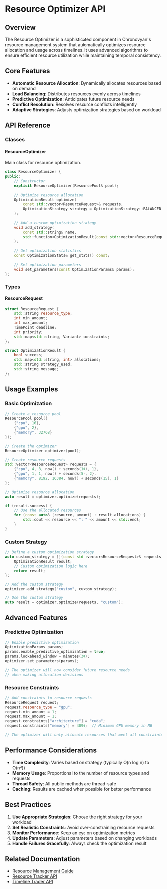 # Resource Optimizer API

## Overview
The Resource Optimizer is a sophisticated component in Chronovyan's resource management system that automatically optimizes resource allocation and usage across timelines. It uses advanced algorithms to ensure efficient resource utilization while maintaining temporal consistency.

## Core Features

- **Automatic Resource Allocation**: Dynamically allocates resources based on demand
- **Load Balancing**: Distributes resources evenly across timelines
- **Predictive Optimization**: Anticipates future resource needs
- **Conflict Resolution**: Resolves resource conflicts intelligently
- **Adaptive Strategies**: Adjusts optimization strategies based on workload

## API Reference

### Classes

#### ResourceOptimizer
Main class for resource optimization.

```cpp
class ResourceOptimizer {
public:
    // Constructor
    explicit ResourceOptimizer(ResourcePool& pool);
    
    // Optimize resource allocation
    OptimizationResult optimize(
        const std::vector<ResourceRequest>& requests,
        OptimizationStrategy strategy = OptimizationStrategy::BALANCED
    );
    
    // Add a custom optimization strategy
    void add_strategy(
        const std::string& name,
        std::function<OptimizationResult(const std::vector<ResourceRequest>&)> strategy
    );
    
    // Get optimization statistics
    const OptimizationStats& get_stats() const;
    
    // Set optimization parameters
    void set_parameters(const OptimizationParams& params);
};
```

### Types

#### ResourceRequest
```cpp
struct ResourceRequest {
    std::string resource_type;
    int min_amount;
    int max_amount;
    TimePoint deadline;
    int priority;
    std::map<std::string, Variant> constraints;
};

struct OptimizationResult {
    bool success;
    std::map<std::string, int> allocations;
    std::string strategy_used;
    std::string message;
};
```

## Usage Examples

### Basic Optimization

```cpp
// Create a resource pool
ResourcePool pool({
    {"cpu", 16},
    {"gpu", 2},
    {"memory", 32768}
});

// Create the optimizer
ResourceOptimizer optimizer(pool);

// Create resource requests
std::vector<ResourceRequest> requests = {
    {"cpu", 4, 8, now() + seconds(10), 1},
    {"gpu", 1, 1, now() + seconds(5), 2},
    {"memory", 8192, 16384, now() + seconds(15), 1}
};

// Optimize resource allocation
auto result = optimizer.optimize(requests);

if (result.success) {
    // Use the allocated resources
    for (const auto& [resource, amount] : result.allocations) {
        std::cout << resource << ": " << amount << std::endl;
    }
}
```

### Custom Strategy

```cpp
// Define a custom optimization strategy
auto custom_strategy = [](const std::vector<ResourceRequest>& requests) {
    OptimizationResult result;
    // Custom optimization logic here
    return result;
};

// Add the custom strategy
optimizer.add_strategy("custom", custom_strategy);

// Use the custom strategy
auto result = optimizer.optimize(requests, "custom");
```

## Advanced Features

### Predictive Optimization

```cpp
// Enable predictive optimization
OptimizationParams params;
params.enable_predictive_optimization = true;
params.lookahead_window = minutes(30);
optimizer.set_parameters(params);

// The optimizer will now consider future resource needs
// when making allocation decisions
```

### Resource Constraints

```cpp
// Add constraints to resource requests
ResourceRequest request;
request.resource_type = "gpu";
request.min_amount = 1;
request.max_amount = 1;
request.constraints["architecture"] = "cuda";
request.constraints["memory"] = 4096;  // Minimum GPU memory in MB

// The optimizer will only allocate resources that meet all constraints
```

## Performance Considerations

- **Time Complexity**: Varies based on strategy (typically O(n log n) to O(n²))
- **Memory Usage**: Proportional to the number of resource types and requests
- **Thread Safety**: All public methods are thread-safe
- **Caching**: Results are cached when possible for better performance

## Best Practices

1. **Use Appropriate Strategies**: Choose the right strategy for your workload
2. **Set Realistic Constraints**: Avoid over-constraining resource requests
3. **Monitor Performance**: Keep an eye on optimization metrics
4. **Update Parameters**: Adjust parameters based on changing workloads
5. **Handle Failures Gracefully**: Always check the optimization result

## Related Documentation

- [Resource Management Guide](../guides/resource_management.md)
- [Resource Tracker API](./resource_tracker.md)
- [Timeline Trader API](./timeline_trader.md)

